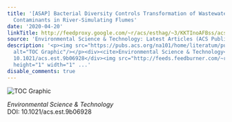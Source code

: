 ```yaml
---
title: '[ASAP] Bacterial Diversity Controls Transformation of Wastewater-Derived Organic
  Contaminants in River-Simulating Flumes'
date: '2020-04-20'
linkTitle: http://feedproxy.google.com/~r/acs/esthag/~3/KKTInoAFBss/acs.est.9b06928
source: 'Environmental Science & Technology: Latest Articles (ACS Publications)'
description: '<p><img src="https://pubs.acs.org/na101/home/literatum/publisher/achs/journals/content/esthag/0/esthag.ahead-of-print/acs.est.9b06928/20200420/images/medium/es9b06928_0005.gif"
  alt="TOC Graphic"/></p><div><cite>Environmental Science & Technology</cite></div><div>DOI:
  10.1021/acs.est.9b06928</div><img src="http://feeds.feedburner.com/~r/acs/esthag/~4/KKTInoAFBss"
  height="1" width="1" ...'
disable_comments: true
---
```

<p><img src="https://pubs.acs.org/na101/home/literatum/publisher/achs/journals/content/esthag/0/esthag.ahead-of-print/acs.est.9b06928/20200420/images/medium/es9b06928_0005.gif" alt="TOC Graphic"/></p><div><cite>Environmental Science & Technology</cite></div><div>DOI: 10.1021/acs.est.9b06928</div><img src="http://feeds.feedburner.com/~r/acs/esthag/~4/KKTInoAFBss" height="1" width="1" ...